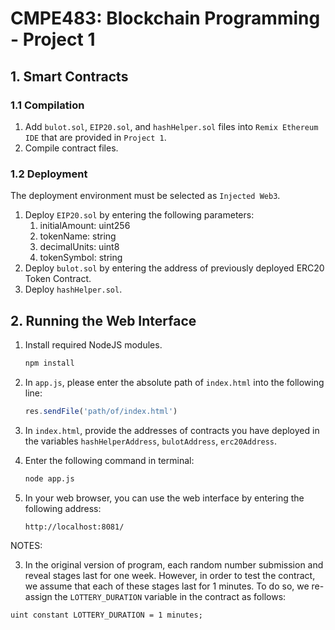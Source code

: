 # CMPE483: Blockchain Programming - Project 1

## 1. Smart Contracts

### 1.1 Compilation

1. Add `bulot.sol`, `EIP20.sol`, and `hashHelper.sol` files into `Remix Ethereum IDE` that are provided in `Project 1`.
2. Compile contract files.

### 1.2 Deployment

The deployment environment must be selected as `Injected Web3`.

1. Deploy `EIP20.sol` by entering the following parameters:
   1. initialAmount: uint256
   2. tokenName: string
   3. decimalUnits: uint8
   4. tokenSymbol: string
2. Deploy `bulot.sol` by entering the address of previously deployed ERC20 Token Contract.
3. Deploy `hashHelper.sol`.

## 2. Running the Web Interface

1. Install required NodeJS modules.

   ```bash
   npm install
   ```

2. In `app.js`, please enter the absolute path of `index.html` into the following
   line:

   ```javascript
   res.sendFile('path/of/index.html')
   ```

3. In `index.html`, provide the addresses of contracts you have deployed in the variables `hashHelperAddress`, `bulotAddress`, `erc20Address`.

4. Enter the following command in terminal:

   ```bash
   node app.js
   ```

5. In your web browser, you can use the web interface by entering the following address:

   ```
   http://localhost:8081/
   ```

   

NOTES:

3. In the original version of program, each random number submission
   and reveal stages last for one week. However, in order to test the contract, we
   assume that each of these stages last for 1 minutes. To do so, we re-assign the
   `LOTTERY_DURATION` variable in the contract as follows:

```
uint constant LOTTERY_DURATION = 1 minutes;
```

